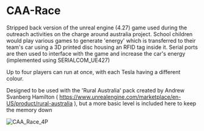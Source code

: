 # CAA-Race

Stripped back version of the unreal engine (4.27) game used during the outreach activities on the charge around australia project. School children would play various games to generate 'energy' which is transferred to their team's car using a 3D printed disc housing an RFID tag inside it. Serial ports are then used to interface with the game and increase the car's energy (implemented using SERIALCOM_UE427)

Up to four players can run at once, with each Tesla having a different colour.

Designed to be used with the 'Rural Australia' pack created by Andrew Svanberg Hamilton ( https://www.unrealengine.com/marketplace/en-US/product/rural-australia ), but a more basic level is included here to keep the memory down

![CAA_Race_4P](https://user-images.githubusercontent.com/26574927/202099086-1a39d98a-0227-4298-8399-9893001d9e7b.png)
